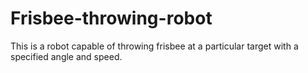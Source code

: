 # Frisbee-throwing-robot
This is a robot capable of throwing frisbee at a particular target with a specified angle and speed.
